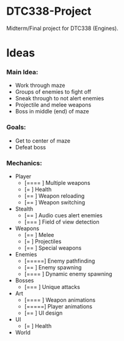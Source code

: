 # DTC338-Project

Midterm/Final project for DTC338 (Engines).

# Ideas

### Main Idea:
+ Work through maze
+ Groups of enemies to fight off
+ Sneak through to not alert enemies
+ Projectile and melee weapons
+ Boss in middle (end) of maze

### Goals:
+ Get to center of maze
+ Defeat boss

### Mechanics:
+ Player
  + [==== ] Multiple weapons
  + [=    ] Health
  + [==   ] Weapon reloading
  + [==   ] Weapon switching
+ Stealth
  + [==   ] Audio cues alert enemies
  + [===  ] Field of view detection
+ Weapons
  + [==   ] Melee
  + [=    ] Projectiles
  + [==   ] Special weapons
+ Enemies
  + [=====] Enemy pathfinding
  + [==   ] Enemy spawning
  + [==== ] Dynamic enemy spawning
+ Bosses
  + [===  ] Unique attacks
+ Art
  + [==== ] Weapon animations
  + [=====] Player animations
  + [==   ] UI design
+ UI
  + [=    ] Health
+ World